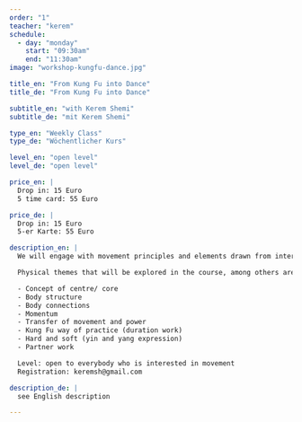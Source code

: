 ```yaml
---
order: "1"
teacher: "kerem"
schedule:
  - day: "monday"
    start: "09:30am"
    end: "11:30am"
image: "workshop-kungfu-dance.jpg"

title_en: "From Kung Fu into Dance"
title_de: "From Kung Fu into Dance"

subtitle_en: "with Kerem Shemi"
subtitle_de: "mit Kerem Shemi"

type_en: "Weekly Class"
type_de: "Wöchentlicher Kurs"

level_en: "open level"
level_de: "open level"

price_en: |
  Drop in: 15 Euro
  5 time card: 55 Euro 

price_de: |
  Drop in: 15 Euro
  5-er Karte: 55 Euro

description_en: |
  We will engage with movement principles and elements drawn from internal Chinese martial arts. These principles will be the tools used in order to deepen our understanding of the kinaesthetic body, therefore increasing our awareness of movement possibilities which will lead us into creative movement and dance. Each class consists of two main parts: the first part focuses on instructed movements and exercises inspired by martial arts. The second part is taking these principles into guided improvisation, providing a platform for individual research and exploration.  

  Physical themes that will be explored in the course, among others are:  

  - Concept of centre/ core  
  - Body structure  
  - Body connections  
  - Momentum  
  - Transfer of movement and power  
  - Kung Fu way of practice (duration work)  
  - Hard and soft (yin and yang expression)  
  - Partner work  

  Level: open to everybody who is interested in movement  
  Registration: keremsh@gmail.com

description_de: |
  see English description  

---
```

